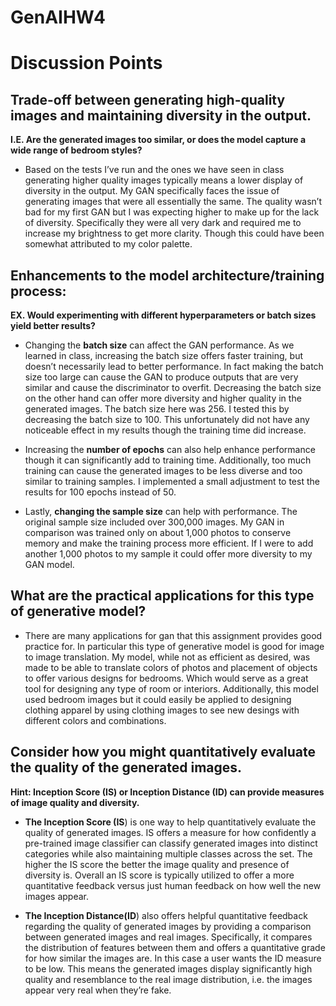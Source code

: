 # GenAIHW4

# Discussion Points

## Trade-off between generating high-quality images and maintaining diversity in the output. 
**I.E. Are the generated images too similar, or does the model capture a wide range of bedroom styles?**

* Based on the tests I’ve run and the ones we have seen in class generating higher quality images typically means a lower display of diversity in the output. My GAN specifically faces the issue of generating images that were all essentially the same. The quality wasn’t bad for my first GAN but I was expecting higher to make up for the lack of diversity. Specifically they were all very dark and required me to increase my brightness to get more clarity. Though this could have been somewhat attributed to my color palette.

## Enhancements to the model architecture/training process: 
**EX. Would experimenting with different hyperparameters or batch sizes yield better results?**
* Changing the **batch size** can affect the GAN performance. As we learned in class, increasing the batch size offers faster training, but doesn’t necessarily lead to better performance. In fact making the batch size too large can cause the GAN to produce outputs that are very similar and cause the discriminator to overfit. Decreasing the batch size on the other hand can offer more diversity and higher quality in the generated images. The batch size here was 256. I tested this by decreasing the batch size to 100. This unfortunately did not have any noticeable effect in my results though the training time did increase.
  
* Increasing the **number of epochs** can also help enhance performance though it can significantly add to training time. Additionally, too much training can cause the generated images to be less diverse and too similar to training samples. I implemented a small adjustment to test the results for 100 epochs instead of 50.
  
* Lastly, **changing the sample size** can help with performance. The original sample size included over 300,000 images. My GAN in comparison was trained only on about 1,000 photos to conserve memory and make the training process more efficient. If I were to add another 1,000 photos to my sample it could offer more diversity to my GAN model.

## What are the practical applications for this type of generative model?
* There are many applications for gan that this assignment provides good practice for. In particular this type of generative model is good for image to image translation. My model, while not as efficient as desired, was made to be able to translate colors of photos and placement of objects to offer various designs for bedrooms. Which would serve as a great tool for designing any type of room or interiors. Additionally, this model used bedroom images but it could easily be applied to designing clothing apparel by using clothing images to see new desings with different colors and combinations. 

## Consider how you might quantitatively evaluate the quality of the generated images.
**Hint: Inception Score (IS) or Inception Distance (ID) can provide measures of image quality and diversity.**
* **The Inception Score (IS**) is one way to help quantitatively evaluate the quality of generated images. IS offers a measure for how confidently a pre-trained image classifier can classify generated images into distinct categories while also maintaining multiple classes across the set. The higher the IS score the better the image quality and presence of diversity is. Overall an IS score is typically utilized to offer a more quantitative feedback versus just human feedback on how well the new images appear.
  
* **The Inception Distance(ID**) also offers helpful quantitative feedback regarding the quality of generated images by providing a comparison between generated images and real images. Specifically, it compares the distribution of features between them and offers a quantitative grade for how similar the images are. In this case a user wants the ID measure to be low. This means the generated images display significantly high quality and resemblance to the real image distribution, i.e. the images appear very real when they’re fake.  
